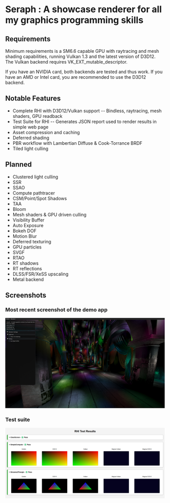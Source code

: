 # Seraph : A showcase renderer for all my graphics programming skills

## Requirements

Minimum requirements is a SM6.6 capable GPU with raytracing and mesh shading capabilities, running Vulkan 1.3 and the latest version of D3D12.
The Vulkan backend requires VK_EXT_mutable_descriptor.

If you have an NVIDIA card, both backends are tested and thus work.
If you have an AMD or Intel card, you are recommended to use the D3D12 backend.

## Notable Features

- Complete RHI with D3D12/Vulkan support -- Bindless, raytracing, mesh shaders, GPU readback
- Test Suite for RHI -- Generates JSON report used to render results in simple web page
- Asset compression and caching
- Deferred shading
- PBR workflow with Lambertian Diffuse & Cook-Torrance BRDF
- Tiled light culling

## Planned

- Clustered light culling
- SSR
- SSAO
- Compute pathtracer
- CSM/Point/Spot Shadows
- TAA
- Bloom
- Mesh shaders & GPU driven culling
- Visibility Buffer
- Auto Exposure
- Bokeh DOF
- Motion Blur
- Deferred texturing
- GPU particles
- SVGF
- RTAO
- RT shadows
- RT reflections
- DLSS/FSR/XeSS upscaling
- Metal backend

## Screenshots

### Most recent screenshot of the demo app
![](.github/june15.png)

### Test suite
![](.github/tests.png)
